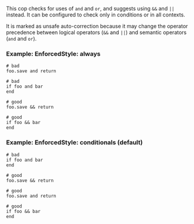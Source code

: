 This cop checks for uses of `and` and `or`, and suggests using `&&` and
`||` instead. It can be configured to check only in conditions or in
all contexts.

It is marked as unsafe auto-correction because it may change the
operator precedence between logical operators (`&&` and `||`) and
semantic operators (`and` and `or`).

### Example: EnforcedStyle: always
    # bad
    foo.save and return

    # bad
    if foo and bar
    end

    # good
    foo.save && return

    # good
    if foo && bar
    end

### Example: EnforcedStyle: conditionals (default)
    # bad
    if foo and bar
    end

    # good
    foo.save && return

    # good
    foo.save and return

    # good
    if foo && bar
    end